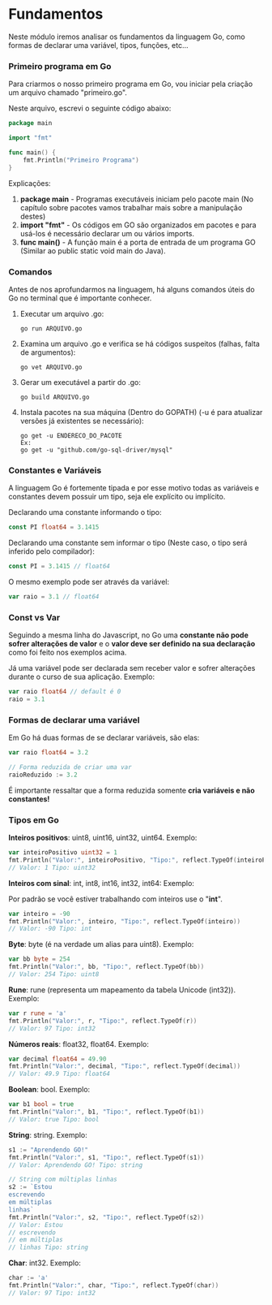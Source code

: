 # Fundamentos

Neste módulo iremos analisar os fundamentos da linguagem Go, 
como formas de declarar uma variável, tipos, funções, etc...

### Primeiro programa em Go

Para criarmos o nosso primeiro programa em Go, vou iniciar pela criação um arquivo 
chamado "primeiro.go".

Neste arquivo, escrevi o seguinte código abaixo:
```go
package main

import "fmt"

func main() {
	fmt.Println("Primeiro Programa")
}
```

Explicações:
1. **package main** - Programas executáveis iniciam pelo pacote main (No capítulo 
sobre pacotes vamos trabalhar mais sobre a manipulação destes)
2. **import "fmt"** - Os códigos em GO são organizados em pacotes e para usá-los 
é necessário declarar um ou vários imports.
3. **func main()** - A função main é a porta de entrada de um programa GO 
(Similar ao public static void main do Java).

### Comandos

Antes de nos aprofundarmos na linguagem, há alguns comandos úteis do Go no terminal que é importante
conhecer.

1. Executar um arquivo .go:
    ```shell script
    go run ARQUIVO.go
    ```

2. Examina um arquivo .go e verifica se há códigos suspeitos 
(falhas, falta de argumentos):
    ```shell script 
    go vet ARQUIVO.go
    ```

3. Gerar um executável a partir do .go:
    ```shell script
    go build ARQUIVO.go
    ```

4. Instala pacotes na sua máquina (Dentro do GOPATH) 
(-u é para atualizar versões já existentes se necessário):
    ```shell script
    go get -u ENDERECO_DO_PACOTE
    Ex:
    go get -u "github.com/go-sql-driver/mysql"
    ```
    
### Constantes e Variáveis

A linguagem Go é fortemente tipada e por esse motivo todas as variáveis e constantes
devem possuir um tipo, seja ele explícito ou implícito. 

Declarando uma constante informando o tipo:

```go
const PI float64 = 3.1415
```

Declarando uma constante sem informar o tipo (Neste caso, o tipo será inferido pelo
compilador):

```go
const PI = 3.1415 // float64
```

O mesmo exemplo pode ser através da variável:

```go
var raio = 3.1 // float64
```

### Const vs Var

Seguindo a mesma linha do Javascript, no Go uma **constante não pode sofrer alterações
de valor** e o **valor deve ser definido na sua declaração** como foi feito nos exemplos
acima.

Já uma variável pode ser declarada sem receber valor e sofrer alterações durante 
o curso de sua aplicação. Exemplo:

```go
var raio float64 // default é 0
raio = 3.1
```

### Formas de declarar uma variável

Em Go há duas formas de se declarar variáveis, são elas:

```go
var raio float64 = 3.2

// Forma reduzida de criar uma var
raioReduzido := 3.2
```

É importante ressaltar que a forma reduzida somente **cria variáveis e 
não constantes!**

### Tipos em Go

**Inteiros positivos**: uint8, uint16, uint32, uint64. Exemplo:

```go
var inteiroPositivo uint32 = 1
fmt.Println("Valor:", inteiroPositivo, "Tipo:", reflect.TypeOf(inteiroPositivo))
// Valor: 1 Tipo: uint32
```

**Inteiros com sinal**: int, int8, int16, int32, int64: Exemplo:

Por padrão se você estiver trabalhando com inteiros use o "**int**".

```go
var inteiro = -90
fmt.Println("Valor:", inteiro, "Tipo:", reflect.TypeOf(inteiro))
// Valor: -90 Tipo: int
```

**Byte**: byte (é na verdade um alias para uint8). Exemplo:

```go
var bb byte = 254
fmt.Println("Valor:", bb, "Tipo:", reflect.TypeOf(bb))
// Valor: 254 Tipo: uint8
```

**Rune**: rune (representa um mapeamento da tabela Unicode (int32)). Exemplo:

```go
var r rune = 'a'
fmt.Println("Valor:", r, "Tipo:", reflect.TypeOf(r))
// Valor: 97 Tipo: int32
```

**Números reais**: float32, float64. Exemplo:

```go
var decimal float64 = 49.90
fmt.Println("Valor:", decimal, "Tipo:", reflect.TypeOf(decimal))
// Valor: 49.9 Tipo: float64
```

**Boolean**: bool. Exemplo:

```go
var b1 bool = true
fmt.Println("Valor:", b1, "Tipo:", reflect.TypeOf(b1))
// Valor: true Tipo: bool
```

**String**: string. Exemplo:

```go
s1 := "Aprendendo GO!"
fmt.Println("Valor:", s1, "Tipo:", reflect.TypeOf(s1))
// Valor: Aprendendo GO! Tipo: string

// String com múltiplas linhas
s2 := `Estou
escrevendo
em múltiplas
linhas`
fmt.Println("Valor:", s2, "Tipo:", reflect.TypeOf(s2))
// Valor: Estou
// escrevendo
// em múltiplas
// linhas Tipo: string
```

**Char**: int32. Exemplo:

```go
char := 'a'
fmt.Println("Valor:", char, "Tipo:", reflect.TypeOf(char))
// Valor: 97 Tipo: int32
```